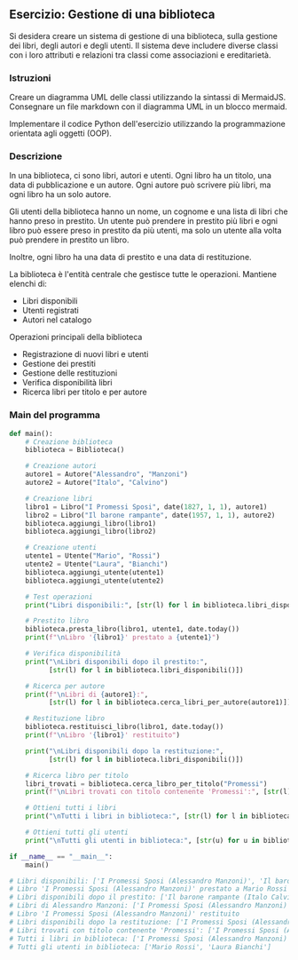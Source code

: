 ## Esercizio: Gestione di una biblioteca

Si desidera creare un sistema di gestione di una biblioteca, sulla gestione dei libri, degli autori e degli utenti. Il sistema deve includere diverse classi con i loro attributi e relazioni tra classi come associazioni e ereditarietà.

### Istruzioni

Creare un diagramma UML delle classi utilizzando la sintassi di MermaidJS. Consegnare un file markdown con il diagramma UML in un blocco mermaid.

Implementare il codice Python dell'esercizio utilizzando la programmazione orientata agli oggetti (OOP).

### Descrizione

In una biblioteca, ci sono libri, autori e utenti. Ogni libro ha un titolo, una data di pubblicazione e un autore. Ogni autore può scrivere più libri, ma ogni libro ha un solo autore.

Gli utenti della biblioteca hanno un nome, un cognome e una lista di libri che hanno preso in prestito. Un utente può prendere in prestito più libri e ogni libro può essere preso in prestito da più utenti, ma solo un utente alla volta può prendere in prestito un libro.

Inoltre, ogni libro ha una data di prestito e una data di restituzione.

La biblioteca è l'entità centrale che gestisce tutte le operazioni. Mantiene elenchi di:

- Libri disponibili
- Utenti registrati
- Autori nel catalogo

Operazioni principali della biblioteca

- Registrazione di nuovi libri e utenti
- Gestione dei prestiti
- Gestione delle restituzioni
- Verifica disponibilità libri
- Ricerca libri per titolo e per autore

### Main del programma

```python
def main():
    # Creazione biblioteca
    biblioteca = Biblioteca()

    # Creazione autori
    autore1 = Autore("Alessandro", "Manzoni")
    autore2 = Autore("Italo", "Calvino")

    # Creazione libri
    libro1 = Libro("I Promessi Sposi", date(1827, 1, 1), autore1)
    libro2 = Libro("Il barone rampante", date(1957, 1, 1), autore2)
    biblioteca.aggiungi_libro(libro1)
    biblioteca.aggiungi_libro(libro2)

    # Creazione utenti
    utente1 = Utente("Mario", "Rossi")
    utente2 = Utente("Laura", "Bianchi")
    biblioteca.aggiungi_utente(utente1)
    biblioteca.aggiungi_utente(utente2)

    # Test operazioni
    print("Libri disponibili:", [str(l) for l in biblioteca.libri_disponibili()])

    # Prestito libro
    biblioteca.presta_libro(libro1, utente1, date.today())
    print(f"\nLibro '{libro1}' prestato a {utente1}")

    # Verifica disponibilità
    print("\nLibri disponibili dopo il prestito:",
          [str(l) for l in biblioteca.libri_disponibili()])

    # Ricerca per autore
    print(f"\nLibri di {autore1}:",
          [str(l) for l in biblioteca.cerca_libri_per_autore(autore1)])

    # Restituzione libro
    biblioteca.restituisci_libro(libro1, date.today())
    print(f"\nLibro '{libro1}' restituito")

    print("\nLibri disponibili dopo la restituzione:",
          [str(l) for l in biblioteca.libri_disponibili()])

    # Ricerca libro per titolo
    libri_trovati = biblioteca.cerca_libro_per_titolo("Promessi")
    print(f"\nLibri trovati con titolo contenente 'Promessi':", [str(l) for l in libri_trovati])

    # Ottieni tutti i libri
    print("\nTutti i libri in biblioteca:", [str(l) for l in biblioteca.ottieni_libri()])

    # Ottieni tutti gli utenti
    print("\nTutti gli utenti in biblioteca:", [str(u) for u in biblioteca.ottieni_utenti()])

if __name__ == "__main__":
    main()

# Libri disponibili: ['I Promessi Sposi (Alessandro Manzoni)', 'Il barone rampante (Italo Calvino)']
# Libro 'I Promessi Sposi (Alessandro Manzoni)' prestato a Mario Rossi
# Libri disponibili dopo il prestito: ['Il barone rampante (Italo Calvino)']
# Libri di Alessandro Manzoni: ['I Promessi Sposi (Alessandro Manzoni)']
# Libro 'I Promessi Sposi (Alessandro Manzoni)' restituito
# Libri disponibili dopo la restituzione: ['I Promessi Sposi (Alessandro Manzoni)', 'Il barone rampante (Italo Calvino)']
# Libri trovati con titolo contenente 'Promessi': ['I Promessi Sposi (Alessandro Manzoni)']
# Tutti i libri in biblioteca: ['I Promessi Sposi (Alessandro Manzoni)', 'Il barone rampante (Italo Calvino)']
# Tutti gli utenti in biblioteca: ['Mario Rossi', 'Laura Bianchi']
```
